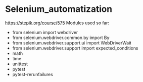 # Selenium_automatization
https://stepik.org/course/575
Modules used so far:
+ from selenium import webdriver
+ from selenium.webdriver.common.by import By
+ from selenium.webdriver.support.ui import WebDriverWait
+ from selenium.webdriver.support import expected_conditions
+ math
+ time
+ unittest
+ pytest
+ pytest-rerunfailures
